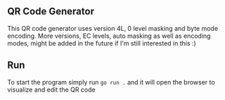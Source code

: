 ## QR Code Generator

This QR code generator uses version 4L, 0 level masking and byte mode encoding. 
More versions, EC levels, auto masking as well as encoding modes, might be added in the future if I'm still interested in this :)

## Run
To start the program simply run `go run .` and it will open the browser to visualize and edit the QR code


